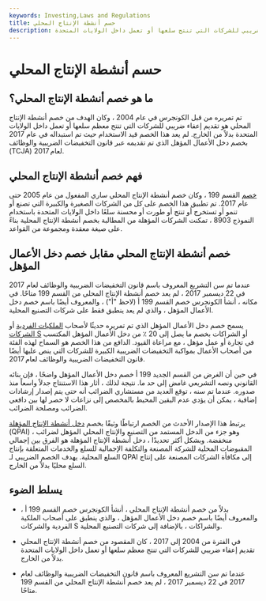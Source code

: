```yaml
---
keywords: Investing,Laws and Regulations
title: حسم أنشطة الإنتاج المحلي
description: كان المقصود من خصم أنشطة الإنتاج المحلي تقديم إعفاء ضريبي للشركات التي تنتج سلعها أو تعمل داخل الولايات المتحدة
---
```


# حسم أنشطة الإنتاج المحلي
## ما هو خصم أنشطة الإنتاج المحلي؟

تم تمريره من قبل الكونجرس في عام 2004 ، وكان الهدف من خصم أنشطة الإنتاج المحلي هو تقديم إعفاء ضريبي للشركات التي تنتج معظم سلعها أو تعمل داخل الولايات المتحدة بدلاً من الخارج. لم يعد هذا الخصم قيد الاستخدام حيث تم استبداله في عام 2017 بخصم دخل الأعمال المؤهل الذي تم تقديمه عبر قانون التخفيضات الضريبية والوظائف (TCJA) لعام 2017.

## فهم خصم أنشطة الإنتاج المحلي

[خصم](/deduction) القسم 199 ، وكان خصم أنشطة الإنتاج المحلي ساري المفعول من عام 2005 حتى عام 2017. تم تطبيق هذا الخصم على كل من الشركات الصغيرة والكبيرة التي تصنع أو تنمو أو تستخرج أو تنتج أو طورت أو محسنة سلعًا داخل الولايات المتحدة باستخدام النموذج 8903 ، تمكنت الشركات المؤهلة من المطالبة بخصم أنشطة الإنتاج المحلية بناءً على صيغة معقدة ومجموعة من القواعد.

## خصم أنشطة الإنتاج المحلي مقابل خصم دخل الأعمال المؤهل

عندما تم سن التشريع المعروف باسم قانون التخفيضات الضريبية والوظائف لعام 2017 في 22 ديسمبر 2017 ، لم يعد خصم أنشطة الإنتاج المحلي من القسم 199 متاحًا. في مكانه ، أنشأ الكونجرس خصم القسم 199 أ (لاحظ "أ") ، والمعروف أيضًا باسم خصم دخل الأعمال المؤهل ، والذي لم يعد ينطبق فقط على شركات التصنيع المحلية.

يسمح خصم دخل الأعمال المؤهل الذي تم تمريره حديثًا لأصحاب [الملكيات الفردية](/soleproprietorship) أو [الشركات S](/subchapters) أو الشراكات بخصم ما يصل إلى 20 ٪ من دخل الأعمال المؤهل المكتسب في تجارة أو عمل مؤهل ، مع مراعاة القيود. الدافع من هذا الخصم هو السماح لهذه الفئة من أصحاب الأعمال بمواكبة التخفيضات الضريبية الكبيرة للشركات التي ينص عليها أيضًا قانون التخفيضات الضريبية والوظائف لعام 2017.

في حين أن الغرض من القسم الجديد 199 أ خصم دخل الأعمال المؤهل واضحًا ، فإن بنائه القانوني ونصه التشريعي غامض إلى حد ما. نتيجة لذلك ، أثار هذا الاستنتاج جدلاً واسعاً منذ صدوره. عندما تم سنه ، توقع العديد من مستشاري الضرائب أنه حتى يتم إصدار إرشادات إضافية ، يمكن أن يؤدي عدم اليقين المحيط بالمخصص إلى نزاعات لا حصر لها بين دافعي الضرائب ومصلحة الضرائب.

يرتبط هذا الإصدار الأحدث من الخصم ارتباطًا وثيقًا بخصم [دخل أنشطة الإنتاج المؤهلة](/qualified-production-activities-income) (QPAI) ، وهو جزء من الدخل المستمد من التصنيع والإنتاج المحلي المؤهل لضرائب منخفضة. وبشكل أكثر تحديدًا ، دخل أنشطة الإنتاج المؤهلة هو الفرق بين إجمالي المقبوضات المحلية للشركة المصنعة والتكلفة الإجمالية للسلع والخدمات المتعلقة بإنتاج السلع المحلية. يهدف الخصم الضريبي لـ QPAI إلى مكافأة الشركات المصنعة على إنتاج السلع محليًا بدلاً من الخارج.

## يسلط الضوء

- بدلاً من خصم أنشطة الإنتاج المحلي ، أنشأ الكونجرس خصم القسم 199 أ ، والمعروف أيضًا باسم خصم دخل الأعمال المؤهل ، والذي ينطبق على أصحاب الملكية الفردية والشركات S والشراكات ، بالإضافة إلى شركات التصنيع المحلية.

- في الفترة من 2004 إلى 2017 ، كان المقصود من خصم أنشطة الإنتاج المحلي تقديم إعفاء ضريبي للشركات التي تنتج معظم سلعها أو تعمل داخل الولايات المتحدة بدلاً من الخارج.

- عندما تم سن التشريع المعروف باسم قانون التخفيضات الضريبية والوظائف لعام 2017 في 22 ديسمبر 2017 ، لم يعد خصم أنشطة الإنتاج المحلي من القسم 199 متاحًا.

